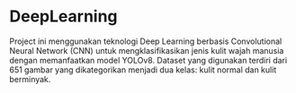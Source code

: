 # DeepLearning
Project ini menggunakan teknologi Deep Learning berbasis Convolutional Neural Network (CNN) untuk mengklasifikasikan jenis kulit wajah manusia dengan memanfaatkan model YOLOv8. Dataset yang digunakan terdiri dari 651 gambar yang dikategorikan menjadi dua kelas: kulit normal dan kulit berminyak.
